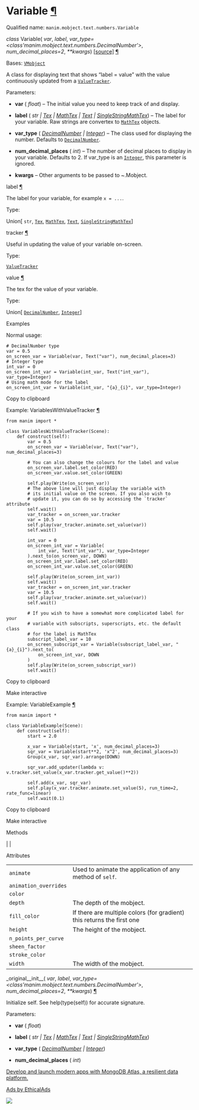 # Variable [¶](https://docs.manim.community/en/stable/reference/manim.mobject.text.numbers.Variable.html\#variable "Link to this heading")

Qualified name: `manim.mobject.text.numbers.Variable`

_class_ Variable( _var_, _label_, _var\_type=<class'manim.mobject.text.numbers.DecimalNumber'>_, _num\_decimal\_places=2_, _\*\*kwargs_) [\[source\]](https://docs.manim.community/en/stable/_modules/manim/mobject/text/numbers.html#Variable) [¶](https://docs.manim.community/en/stable/reference/manim.mobject.text.numbers.Variable.html#manim.mobject.text.numbers.Variable "Link to this definition")

Bases: [`VMobject`](https://docs.manim.community/en/stable/reference/manim.mobject.types.vectorized_mobject.VMobject.html#manim.mobject.types.vectorized_mobject.VMobject "manim.mobject.types.vectorized_mobject.VMobject")

A class for displaying text that shows “label = value” with
the value continuously updated from a [`ValueTracker`](https://docs.manim.community/en/stable/reference/manim.mobject.value_tracker.ValueTracker.html#manim.mobject.value_tracker.ValueTracker "manim.mobject.value_tracker.ValueTracker").

Parameters:

- **var** ( _float_) – The initial value you need to keep track of and display.

- **label** ( _str_ _\|_ [_Tex_](https://docs.manim.community/en/stable/reference/manim.mobject.text.tex_mobject.Tex.html#manim.mobject.text.tex_mobject.Tex "manim.mobject.text.tex_mobject.Tex") _\|_ [_MathTex_](https://docs.manim.community/en/stable/reference/manim.mobject.text.tex_mobject.MathTex.html#manim.mobject.text.tex_mobject.MathTex "manim.mobject.text.tex_mobject.MathTex") _\|_ [_Text_](https://docs.manim.community/en/stable/reference/manim.mobject.text.text_mobject.Text.html#manim.mobject.text.text_mobject.Text "manim.mobject.text.text_mobject.Text") _\|_ [_SingleStringMathTex_](https://docs.manim.community/en/stable/reference/manim.mobject.text.tex_mobject.SingleStringMathTex.html#manim.mobject.text.tex_mobject.SingleStringMathTex "manim.mobject.text.tex_mobject.SingleStringMathTex")) – The label for your variable. Raw strings are convertex to [`MathTex`](https://docs.manim.community/en/stable/reference/manim.mobject.text.tex_mobject.MathTex.html#manim.mobject.text.tex_mobject.MathTex "manim.mobject.text.tex_mobject.MathTex") objects.

- **var\_type** ( [_DecimalNumber_](https://docs.manim.community/en/stable/reference/manim.mobject.text.numbers.DecimalNumber.html#manim.mobject.text.numbers.DecimalNumber "manim.mobject.text.numbers.DecimalNumber") _\|_ [_Integer_](https://docs.manim.community/en/stable/reference/manim.mobject.text.numbers.Integer.html#manim.mobject.text.numbers.Integer "manim.mobject.text.numbers.Integer")) – The class used for displaying the number. Defaults to [`DecimalNumber`](https://docs.manim.community/en/stable/reference/manim.mobject.text.numbers.DecimalNumber.html#manim.mobject.text.numbers.DecimalNumber "manim.mobject.text.numbers.DecimalNumber").

- **num\_decimal\_places** ( _int_) – The number of decimal places to display in your variable. Defaults to 2.
If var\_type is an [`Integer`](https://docs.manim.community/en/stable/reference/manim.mobject.text.numbers.Integer.html#manim.mobject.text.numbers.Integer "manim.mobject.text.numbers.Integer"), this parameter is ignored.

- **kwargs** – Other arguments to be passed to ~.Mobject.


label [¶](https://docs.manim.community/en/stable/reference/manim.mobject.text.numbers.Variable.html#manim.mobject.text.numbers.Variable.label "Link to this definition")

The label for your variable, for example `x = ...`.

Type:

Union\[ `str`, [`Tex`](https://docs.manim.community/en/stable/reference/manim.mobject.text.tex_mobject.Tex.html#manim.mobject.text.tex_mobject.Tex "manim.mobject.text.tex_mobject.Tex"), [`MathTex`](https://docs.manim.community/en/stable/reference/manim.mobject.text.tex_mobject.MathTex.html#manim.mobject.text.tex_mobject.MathTex "manim.mobject.text.tex_mobject.MathTex"), [`Text`](https://docs.manim.community/en/stable/reference/manim.mobject.text.text_mobject.Text.html#manim.mobject.text.text_mobject.Text "manim.mobject.text.text_mobject.Text"), [`SingleStringMathTex`](https://docs.manim.community/en/stable/reference/manim.mobject.text.tex_mobject.SingleStringMathTex.html#manim.mobject.text.tex_mobject.SingleStringMathTex "manim.mobject.text.tex_mobject.SingleStringMathTex")\]

tracker [¶](https://docs.manim.community/en/stable/reference/manim.mobject.text.numbers.Variable.html#manim.mobject.text.numbers.Variable.tracker "Link to this definition")

Useful in updating the value of your variable on-screen.

Type:

[`ValueTracker`](https://docs.manim.community/en/stable/reference/manim.mobject.value_tracker.ValueTracker.html#manim.mobject.value_tracker.ValueTracker "manim.mobject.value_tracker.ValueTracker")

value [¶](https://docs.manim.community/en/stable/reference/manim.mobject.text.numbers.Variable.html#manim.mobject.text.numbers.Variable.value "Link to this definition")

The tex for the value of your variable.

Type:

Union\[ [`DecimalNumber`](https://docs.manim.community/en/stable/reference/manim.mobject.text.numbers.DecimalNumber.html#manim.mobject.text.numbers.DecimalNumber "manim.mobject.text.numbers.DecimalNumber"), [`Integer`](https://docs.manim.community/en/stable/reference/manim.mobject.text.numbers.Integer.html#manim.mobject.text.numbers.Integer "manim.mobject.text.numbers.Integer")\]

Examples

Normal usage:

```
# DecimalNumber type
var = 0.5
on_screen_var = Variable(var, Text("var"), num_decimal_places=3)
# Integer type
int_var = 0
on_screen_int_var = Variable(int_var, Text("int_var"), var_type=Integer)
# Using math mode for the label
on_screen_int_var = Variable(int_var, "{a}_{i}", var_type=Integer)

```

Copy to clipboard

Example: VariablesWithValueTracker [¶](https://docs.manim.community/en/stable/reference/manim.mobject.text.numbers.Variable.html#variableswithvaluetracker)

```
from manim import *

class VariablesWithValueTracker(Scene):
    def construct(self):
        var = 0.5
        on_screen_var = Variable(var, Text("var"), num_decimal_places=3)

        # You can also change the colours for the label and value
        on_screen_var.label.set_color(RED)
        on_screen_var.value.set_color(GREEN)

        self.play(Write(on_screen_var))
        # The above line will just display the variable with
        # its initial value on the screen. If you also wish to
        # update it, you can do so by accessing the `tracker` attribute
        self.wait()
        var_tracker = on_screen_var.tracker
        var = 10.5
        self.play(var_tracker.animate.set_value(var))
        self.wait()

        int_var = 0
        on_screen_int_var = Variable(
            int_var, Text("int_var"), var_type=Integer
        ).next_to(on_screen_var, DOWN)
        on_screen_int_var.label.set_color(RED)
        on_screen_int_var.value.set_color(GREEN)

        self.play(Write(on_screen_int_var))
        self.wait()
        var_tracker = on_screen_int_var.tracker
        var = 10.5
        self.play(var_tracker.animate.set_value(var))
        self.wait()

        # If you wish to have a somewhat more complicated label for your
        # variable with subscripts, superscripts, etc. the default class
        # for the label is MathTex
        subscript_label_var = 10
        on_screen_subscript_var = Variable(subscript_label_var, "{a}_{i}").next_to(
            on_screen_int_var, DOWN
        )
        self.play(Write(on_screen_subscript_var))
        self.wait()

```

Copy to clipboard

Make interactive

Example: VariableExample [¶](https://docs.manim.community/en/stable/reference/manim.mobject.text.numbers.Variable.html#variableexample)

```
from manim import *

class VariableExample(Scene):
    def construct(self):
        start = 2.0

        x_var = Variable(start, 'x', num_decimal_places=3)
        sqr_var = Variable(start**2, 'x^2', num_decimal_places=3)
        Group(x_var, sqr_var).arrange(DOWN)

        sqr_var.add_updater(lambda v: v.tracker.set_value(x_var.tracker.get_value()**2))

        self.add(x_var, sqr_var)
        self.play(x_var.tracker.animate.set_value(5), run_time=2, rate_func=linear)
        self.wait(0.1)

```

Copy to clipboard

Make interactive

Methods

|
|

Attributes

|     |     |
| --- | --- |
| `animate` | Used to animate the application of any method of `self`. |
| `animation_overrides` |  |
| `color` |  |
| `depth` | The depth of the mobject. |
| `fill_color` | If there are multiple colors (for gradient) this returns the first one |
| `height` | The height of the mobject. |
| `n_points_per_curve` |  |
| `sheen_factor` |  |
| `stroke_color` |  |
| `width` | The width of the mobject. |

\_original\_\_init\_\_( _var_, _label_, _var\_type=<class'manim.mobject.text.numbers.DecimalNumber'>_, _num\_decimal\_places=2_, _\*\*kwargs_) [¶](https://docs.manim.community/en/stable/reference/manim.mobject.text.numbers.Variable.html#manim.mobject.text.numbers.Variable._original__init__ "Link to this definition")

Initialize self. See help(type(self)) for accurate signature.

Parameters:

- **var** ( _float_)

- **label** ( _str_ _\|_ [_Tex_](https://docs.manim.community/en/stable/reference/manim.mobject.text.tex_mobject.Tex.html#manim.mobject.text.tex_mobject.Tex "manim.mobject.text.tex_mobject.Tex") _\|_ [_MathTex_](https://docs.manim.community/en/stable/reference/manim.mobject.text.tex_mobject.MathTex.html#manim.mobject.text.tex_mobject.MathTex "manim.mobject.text.tex_mobject.MathTex") _\|_ [_Text_](https://docs.manim.community/en/stable/reference/manim.mobject.text.text_mobject.Text.html#manim.mobject.text.text_mobject.Text "manim.mobject.text.text_mobject.Text") _\|_ [_SingleStringMathTex_](https://docs.manim.community/en/stable/reference/manim.mobject.text.tex_mobject.SingleStringMathTex.html#manim.mobject.text.tex_mobject.SingleStringMathTex "manim.mobject.text.tex_mobject.SingleStringMathTex"))

- **var\_type** ( [_DecimalNumber_](https://docs.manim.community/en/stable/reference/manim.mobject.text.numbers.DecimalNumber.html#manim.mobject.text.numbers.DecimalNumber "manim.mobject.text.numbers.DecimalNumber") _\|_ [_Integer_](https://docs.manim.community/en/stable/reference/manim.mobject.text.numbers.Integer.html#manim.mobject.text.numbers.Integer "manim.mobject.text.numbers.Integer"))

- **num\_decimal\_places** ( _int_)


[Develop and launch modern apps with MongoDB Atlas, a resilient data platform.](https://server.ethicalads.io/proxy/click/8269/019600f1-f310-76d3-a580-e6248ee84154/)

[Ads by EthicalAds](https://www.ethicalads.io/advertisers/?ref=ea-text)

![](https://server.ethicalads.io/proxy/view/8269/019600f1-f310-76d3-a580-e6248ee84154/)